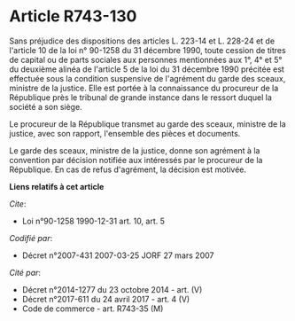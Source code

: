 # Article R743-130

Sans préjudice des dispositions des articles L. 223-14 et L. 228-24 et de l'article 10 de la loi n° 90-1258 du 31 décembre
1990, toute cession de titres de capital ou de parts sociales aux personnes mentionnées aux 1°, 4° et 5° du deuxième alinéa
de l'article 5 de la loi du 31 décembre 1990 précitée est effectuée sous la condition suspensive de l'agrément du garde des
sceaux, ministre de la justice. Elle est portée à la connaissance du procureur de la République près le tribunal de grande
instance dans le ressort duquel la société a son siège.

Le procureur de la République transmet au garde des sceaux, ministre de la justice, avec son rapport, l'ensemble des pièces
et documents.

Le garde des sceaux, ministre de la justice, donne son agrément à la convention par décision notifiée aux intéressés par le
procureur de la République. En cas de refus d'agrément, la décision est motivée.

**Liens relatifs à cet article**

_Cite_:

  - Loi n°90-1258 1990-12-31 art. 10, art. 5

_Codifié par_:

  - Décret n°2007-431 2007-03-25 JORF 27 mars 2007

_Cité par_:

  - Décret n°2014-1277 du 23 octobre 2014 - art. (V)
  - Décret n°2017-611 du 24 avril 2017 - art. 4 (V)
  - Code de commerce - art. R743-35 (M)
